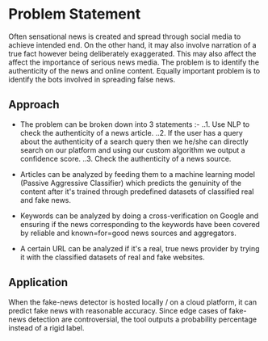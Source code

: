 # Problem Statement

Often sensational news is created and spread through social media to achieve intended end. On the other hand, it may also involve narration of a true fact however being deliberately exaggerated. This may also affect the affect the importance of serious news media. The problem is to identify the authenticity of the news and online content. Equally important problem is to identify the bots involved in spreading false news.

## Approach
* The problem can be broken down into 3 statements :-
..1. Use NLP to check the authenticity of a news article.
..2. If the user has a query about the authenticity of a search query then we he/she can directly search on our platform and using our custom algorithm we output a confidence score.
..3. Check the authenticity of a news source.

* Articles can be analyzed by feeding them to a machine learning model (Passive Aggressive Classifier) which predicts the genuinity of the content after it's trained through predefined datasets of classified real and fake news.
* Keywords can be analyzed by doing a cross-verification on Google and ensuring if the news corresponding to the keywords have been covered by reliable and known=for=good news sources and aggregators.
* A certain URL can be analyzed if it's a real, true news provider by trying it with the classified datasets of real and fake websites.

## Application

When the fake-news detector is hosted locally / on a cloud platform, it can predict fake news with reasonable accuracy. Since edge cases of fake-news detection are controversial, the tool outputs a probability percentage instead of a rigid label.


